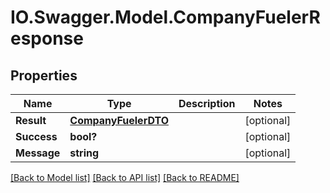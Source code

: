 # IO.Swagger.Model.CompanyFuelerResponse
## Properties

Name | Type | Description | Notes
------------ | ------------- | ------------- | -------------
**Result** | [**CompanyFuelerDTO**](CompanyFuelerDTO.md) |  | [optional] 
**Success** | **bool?** |  | [optional] 
**Message** | **string** |  | [optional] 

[[Back to Model list]](../README.md#documentation-for-models) [[Back to API list]](../README.md#documentation-for-api-endpoints) [[Back to README]](../README.md)

